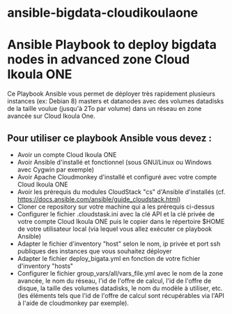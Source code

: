 # ansible-bigdata-cloudikoulaone
Ansible Playbook to deploy bigdata nodes in advanced zone Cloud Ikoula ONE 
==========================================================================

Ce Playbook Ansible vous permet de déployer très rapidement plusieurs instances (ex: Debian 8) masters et datanodes avec des volumes datadisks de la taille voulue (jusqu'à 2To par volume) dans un réseau en zone avancée sur Cloud Ikoula One.

Pour utiliser ce playbook Ansible vous devez :
----------------------------------------------

- Avoir un compte Cloud Ikoula ONE
- Avoir Ansible d'installé et fonctionnel (sous GNU/Linux ou Windows avec Cygwin par exemple)
- Avoir Apache Cloudmonkey d'installé et configuré avec votre compte Cloud Ikoula ONE
- Avoir les prérequis du modules CloudStack "cs" d'Ansible d'installés (cf. https://docs.ansible.com/ansible/guide_cloudstack.html)
- Cloner ce repository sur votre machine qui a les prérequis ci-dessus
- Configurer le fichier .cloudstask.ini avec la clé API et la clé privée de votre compte Cloud Ikoula ONE puis le copier dans le répertoire $HOME de votre utilisateur local (via lequel vous allez exécuter ce playbook Ansible)
- Adapter le fichier d'inventory "host" selon le nom, ip privée et port ssh publiques des instances que vous souhaitez déployer
- Adapter le fichier deploy_bigata.yml en fonction de votre fichier d'inventory "hosts"
- Configurer le fichier group_vars/all/vars_file.yml avec le nom de la zone avancée, le nom du réseau, l'id de l'offre de calcul, l'id de l'offre de disque, la taille des volumes datadisks, le nom du modèle à utiliser, etc. (les éléments tels que l'id de l'offre de calcul sont récupérables via l'API à l'aide de cloudmonkey par exemple).
